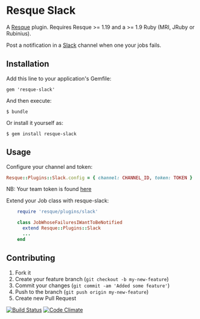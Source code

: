 Resque Slack
============

A [Resque][rq] plugin. Requires Resque >= 1.19 and a >= 1.9 Ruby (MRI, JRuby or Rubinius).

Post a notification in a [Slack][slack] channel when one your jobs fails.

## Installation

Add this line to your application's Gemfile:

    gem 'resque-slack'

And then execute:

    $ bundle

Or install it yourself as:

    $ gem install resque-slack

## Usage

Configure your channel and token:
```ruby
Resque::Plugins::Slack.config = { channel: CHANNEL_ID, token: TOKEN }
```
NB: Your team token is found [here](https://api.slack.com/#auth)

Extend your Job class with resque-slack:
```ruby
    require 'resque/plugins/slack'

    class JobWhoseFailuresIWantToBeNotified
      extend Resque::Plugins::Slack
      ...
    end
```

## Contributing

1. Fork it
2. Create your feature branch (`git checkout -b my-new-feature`)
3. Commit your changes (`git commit -am 'Added some feature'`)
4. Push to the branch (`git push origin my-new-feature`)
5. Create new Pull Request

[rq]: http://github.com/julienXX/resque
[slack]: http://slack.com

[![Build Status](https://travis-ci.org/julienXX/resque-slack.png)](https://travis-ci.org/julienXX/resque-slack) [![Code Climate](https://codeclimate.com/github/julienXX/resque-slack.png)](https://codeclimate.com/github/julienXX/resque-slack)
